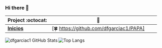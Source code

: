 ### Hi there 👋


|      Project :octocat:   |      :star2:   |  |  |
|-------------|-------------------|---|---|
| [**Inicios**](https://github.com/vinitshahdeo/PortScanner) | [:four_leaf_clover: https://github.com/dfgarciac1/PAPA]

<img align="left" alt="dfgarciac1 GitHub Stats" src="https://github-readme-stats.vercel.app/api?username=dfgarciac1&show_icons=true&theme=prussian&include_all_commits=true&hide_border=true&count_private=true">



<!--START_SECTION:waka-->
<!--END_SECTION:waka-->

![Top Langs](https://github-readme-stats.vercel.app/api/top-langs/?username=dfgarciac1&langs_count=10&show_icons=true&theme=prussian&layout=compact&hide_border=true&count_private=true)
